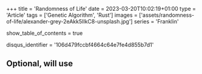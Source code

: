 +++
title = 'Randomness of Life'
date = 2023-03-20T10:02:19+01:00
type = 'Article'
tags = ['Genetic Algorithm', 'Rust']
images = ['assets/randomness-of-life/alexander-grey-2eAkk5lIkC8-unsplash.jpg']
series = 'Franklin'

show_table_of_contents = true

disqus_identifier = '106d479fccbf4664c64e7fe4d855b7d1'
## Optional, will use <title> tag value instead.
# disqus_title = ''
## Optional, will use window.location.href instead.
# disqus_url = ''
show_disqus = true
show_comment_count = true

share_buttons = ['facebook', 'twitter']

katex = true
draft = false
+++

In the previous article from this series (see [here]({{< relref "/articles/franklin/art-from-chaos" >}})), we've talked
about genetic algorithms and how they can be used to generate art. Now let's put those ideas into action and focus on
implementing the first part of our artistic toolset: **mutators**.

<!--more-->

## Preparing the ecosystem

Before we begin working on mutators, we need to prepare an environment in which our specimens can thrive. We don't need
much - right now the only thing is _a generation_. For the record, in this context, a generation is a collection of
specimen which can be mutated, scored, and bred (basically experimented upon) to get us closer to the optimum. Since our
specimens are images, they can be represented by the following structs:

```rust
struct Pixel {
    r: u8,
    g: u8,
    b: u8,
}

struct Image {
    height: usize,
    width: usize,
    pixels: Vec<Pixel>,
}
```

Representing each pixel as a 24-bit value gives us some flexibility here - it allows us to operate on two color depths:
[true color](https://en.wikipedia.org/wiki/Color_depth#True_color_(24-bit)) (which uses 24-bit colors) and
[grayscale](https://en.wikipedia.org/wiki/Grayscale) (8-bit). Creating a grayscale pixel can be done by setting up all
color channels to the same value. True, it uses thrice as much memory as it could, but...

> Premature optimization is the root of all evil.  
> ~ Donald Knuth

{{< underline >}}Method of initializing{{< /underline >}}[^1] the generation will affect how fast we can search the
solution space. As the algorithm produces more fitted images, the specimens get closed to the source image. But we don't
really care about how _fast_ the optimum can be achieved, frankly, we don't really care about achieving the optimum in
the first place. It is _the process_ of getting more fitted images and seeing how they evolve what's really interesting.
Therefore our generation will be initialized by blank images - images filled by white pixels. It will reduce pace of
solution space search, but will produce images that are more visually interesting. We are here to do art, after all.
:art:

```rust
impl Pixel {
    #[must_use]
    pub const fn white() -> Self {
        Pixel::new(255, 255, 255)
    }

    #[must_use]
    pub const fn new(r: u8, g: u8, b: u8) -> Self {
        Pixel { r, g, b }
    }
}

impl Image {
    #[must_use]
    pub fn new(height: usize, width: usize, pixels: Vec<Pixel>) -> Self {
        Self {
            height,
            width,
            pixels,
        }
    }

    #[must_use]
    pub fn blank(height: usize, width: usize, pixel: &Pixel) -> Self {
        let size = height * width;
        let pixels = vec![pixel.clone(); size];

        Self::new(height, width, pixels)
    }
}

#[must_use]
fn get_first_generation(
    vec_len: usize,
    image_height: usize,
    image_width: usize
) -> Vec<Image> {
    let pixel = Pixel::white();
    vec![Image::blank(height, width, &pixel); vec_len]
}
```

This code takes care of initializing the generation. :ok_hand:

## Throwing dice and hoping for the best

As was mentioned in the previous article, mutators act only on one specimen at a time, inserting random modification
onto it. With that description alone, we can already define a contract for all mutators we're going to implement:

```rust
pub trait Mutator {
    fn mutate(&self, image: &mut Image);
}
```

Why `&self` and not `&mut self`? Due to the fact that mutations are independent of one another, they can be performed
concurrently. In fact, as we will see in the future articles, mutating and scoring are the only steps that can be
_easily_ run in parallel.

{{< figure src="./genetic-algorithm-flow.png" alt="Genetic Algorithm Flow"
    caption="A diagram showing the flow of actions applied on a single generation."
>}}

### Throwing a rectangular dice

Rectangles are the easiest shape to draw both algorithmically and IRL; our first mutator will use rectangles as a
mutation primitive. To generate a random rectangle we need have the following:

* coordinates of one of its corners,
* width,
* height,
* fill color.

_Fill color_ is pretty straightforward, but other values have some constraints they need to meet. An image we'll be
mutating has width and height - let's assume it's {{< mono >}}n{{< /mono >}} and {{< mono >}}m{{< /mono >}}
respectively. Coordinates of one of the corners, in our case it's going to be top-left, are limited by the image
dimensions. Width and height are limited by both image dimensions, and the coordinates we just generated.

$$
    x \in \lbrack 0 .. n \lbrack \newline
    y \in \lbrack 0 .. m \lbrack \newline
    width \in \lbrack 1 .. n - x + 1 \lbrack \newline
    height \in \lbrack 1 .. m - y + 1 \lbrack \newline
$$

Why coordinates intervals are right-open? Because if the mutator selects the very right or bottom edge, then the
rectangle would need to have zero width/height. By not right-closing the intervals, we ensure that there's at least one
pixel which can be mutated :ok_hand:. Similarly both {{< mono >}}width{{< /mono >}} and {{< mono >}}height{{< /mono >}}
intervals are right-open to ensure that the rectangle will not overflow the image.

```rust
struct RandomRectangle {
    x: usize,
    y: usize,
    width: usize,
    height: usize,
}

#[must_use]
fn get_random_rectangle(random: &mut Random, image: &Image) -> RandomRectangle {
    let image_width = image.width();
    let image_height = image.height();

    let x = random.get_random(0usize, image_width);
    let y = random.get_random(0usize, image_height);

    let width = random.get_random(0usize, image_width - x) + 1;
    let height = random.get_random(0usize, image_height - y) + 1;

    RandomRectangle {
        x,
        y,
        width,
        height,
    }
}
```

Function `get_random_rectangle` is a neat helper: based on the given {{< underline >}}RNG{{< /underline >}}[^2] and
image, it returns a struct representing a random rectangle within the boundaries of the image.

Only two things left to do: generate random color and draw the shape. The implementation of rectangle mutator will look
like this:

```rust
#[derive(Debug, Default)]
pub struct RectangleMutator;

impl Mutator for RectangleMutator {
    fn mutate(&self, image: &mut Image) {
        let mut random = Random::default();
        let rect = get_random_rectangle(&mut random, image);

        let r = random.get_random(0u8, 255);
        let g = random.get_random(0u8, 255);
        let b = random.get_random(0u8, 255);

        let image_width = image.width();

        for j in rect.y..(rect.height + rect.y) {
            for i in rect.x..(rect.width + rect.x) {
                let pixel = &mut image[j * image_width + i];
                pixel.r(r);
                pixel.g(g);
                pixel.b(b);
            }
        }
    }
}
```

The implementation is really simple. First we get a random rectangle _(using the helper function)_, then generate color
channels, and finally draw the shape. Drawing itself is done by two nested loops iterating over columns and rows of the
image. With the two indexes it references a specific pixel: `j * image_width + 1` and finally overrides it using the
color channels.

Cool, let's see what the program generates after 10 000 generations when initialized with
[Mona Lisa](https://en.wikipedia.org/wiki/File:Mona_Lisa,_by_Leonardo_da_Vinci,_from_C2RMF_retouched.jpg).

{{< figure src="./output_010000.png" alt="Random noise"
    title="Mona Lisa (generation #10 000)"
    class="border"
>}}

Doesn't really looks like anything. :neutral_face:  
Which isn't very surprising; the code did what it was suppose to do: it generated random rectangles on the white image.
Since we don't have any scoring logic yet (that's a topic for another article) the resulting image is composed of random
noise. We'll need to wait a bit longer to get an image that even remotely reflects "Mona Lisa".

### Throwing dice of other shapes

It'd be nice to have mutators other than `RectangleMutator`, which are able to mutate images with different shapes, but
I'm not going to cover them here. The reason is simple - they operate under the same rules: you need to define
boundaries first and then you need to draw the desired shape. I've implemented two other mutators: `TriangleMutator` and
`CircleMutator`. Their sources can be found
[here](https://github.com/nathiss/franklin/tree/73aa8dada3e8c3cae9aff5e24637785268e3527a/src/mutators).

## Afterword

You might've noticed that the code examples of this article are not strictly bounded together, meaning you cannot just
copy them to have a working example. A bunch of things like: `Random` implementation, loading the original image,
mutation loop, and the whole `impl Image` block are missing. If you want to have a working solution it's
[here](https://github.com/nathiss/franklin/tree/73aa8dada3e8c3cae9aff5e24637785268e3527a) _(locked down to the newest
commit at the moment of writing - 73aa8da)_. The goal of this series is not to go through every single line of code to
build a working utility, but rather to present an idea. So, moving forward all future articles from this series will
also be done in that style.

{{< figure src="./alexander-grey-2eAkk5lIkC8-unsplash.jpg" alt="Randomness of Life"
    caption="Photo by [Alexander Grey](https://unsplash.com/@sharonmccutcheon?utm_source=unsplash&utm_medium=referral&utm_content=creditCopyText) on [Unsplash](https://unsplash.com/photos/2eAkk5lIkC8?utm_source=unsplash&utm_medium=referral&utm_content=creditCopyText)"
    class="border"
>}}

Stay tuned :ocean:

<!-- Footnotes -->

[^1]: Usually the generation is generated randomly. See
[here](https://en.wikipedia.org/wiki/Genetic_algorithm#Initialization).

[^2]: `Random` is a project-private utility class. Source can be found
[here](https://github.com/nathiss/franklin/blob/73aa8dada3e8c3cae9aff5e24637785268e3527a/src/util/random.rs).
